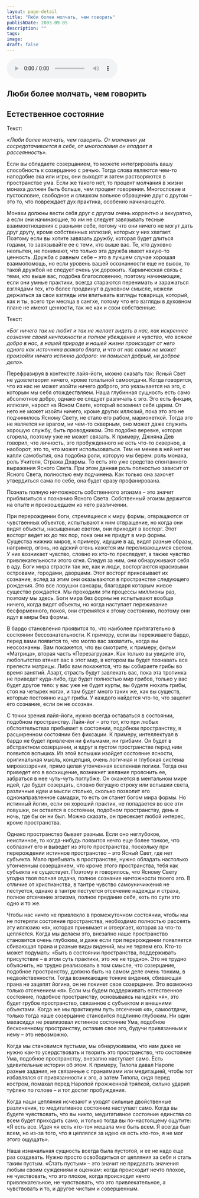 ```yaml
---
layout: page-detail
title: "Люби более молчать, чем говорить"
publishDate: 2003.09.05
description: ""
tags:
image:
draft: false
---
```


<audio title="2003.09.05 - Люби более молчать, чем говорить.mp3" src="/upload/iblock/d0a/d0acfda14660ea7dab0806f0ed3cb9b1.mp3" controls=""></audio>

## **Люби более молчать, чем говорить**

## **Естественное состояние**
  
  
 Текст:

_«Люби более молчать, чем говорить. От молчания ум сосредотачивается в себе, от многословия он впадает в рассеянность»._ 

 Если вы обладаете созерцанием, то можете интегрировать вашу способность к созерцанию с речью. Тогда слова являются чем-то наподобие эха или игры, они выходят и затем растворяются в пространстве ума. Если же такого нет, то процент молчания в жизни монаха должен быть больше, чем процент говорения. Многословие и пустословие, свободное и слишком вольное обращение друг с другом – это то, что повреждает дух практика, особенно начинающего.

  
 Монахи должны вести себя друг с другом очень корректно и аккуратно, а если они начинающие, то им не следует завязывать тесные взаимоотношения с равными себе, потому что они ничего не могут дать друг другу, кроме собственных иллюзий, которых у них хватает. Поэтому если вы хотите завязать дружбу, которая будет длиться годами, то завязывайте ее с теми, кто выше вас. Те, кто духовно неопытен, не понимают, что только эта дружба имеет какую-то ценность. Дружба с равным себе – это в лучшем случае хорошая взаимопомощь, но если уровень вашей осознанности еще не высок, то такой дружбой не следует очень уж дорожить. Кармическая связь с теми, кто выше вас, подобна благословению, поэтому начинающие, если они умные практики, всегда стараются перенимать и заражаться взглядами тех, кто более продвинут в духовном смысле, нежели держаться за свои взгляды или впитывать взгляды товарища, который, как и ты, всего три месяца в сангхе, потому что его взгляды в духовном плане не имеют ценности, так же как и свои собственные.

  
 Текст:

_«Бог ничего так не любит и так не желает видеть в нас, как искреннее сознание своей ничтожности и полное убеждение и чувство, что всякое добро в нас, в нашей природе и нашей жизни происходит от него одного как источника всякого блага, и что от нас самих не может произойти ничего истинно доброго: ни помысел добрый, ни доброе дело»._ 

  
 Перефразируя в контексте лайя-йоги, можно сказать так: Ясный Свет не удовлетворит ничего, кроме тотальной самоотдачи. Когда говорится, что из нас не может изойти ничего доброго, это указывается на эго, с которым мы себя отождествляем. Наша глубинная сущность есть само абсолютное добро, однако ее следует различать с эго. Эго есть фикция, иллюзия, нарост на Ясном Свете, который возомнил себя царем. От него не может изойти ничего, кроме других иллюзий, пока это эго не подчинилось Ясному Свету, не стало его рабом, марионеткой. Тогда эго не является ни врагом, ни чем-то скверным, оно может даже служить хорошую службу, быть проводником. Это подобно веревке, которая сгорела, поэтому уже не может связать. К примеру, Джняна Дев говорил, что личность, эго пробужденного не есть что-то скверное, а наоборот, это то, что может использоваться. Тем не менее в ней нет ни капли самобытия, она подобна роли, которую мы берем: роль монаха, роль Учителя, Стража Дхармы. То есть это уже средство спонтанного выражения Ясного Света. При этом данная роль полностью зависит от Ясного Света, полностью ему подчинена. Как только она захочет утвердиться сама по себе, она будет сразу профанирована.

  
 Познать полную ничтожность собственного эгоизма – это значит приблизиться к познанию Ясного Света. Собственный эгоизм держится на опыте и произошедшем из него различении.

  
 При перерождении боги, стремящиеся к миру формы, отвращаются от чувственных объектов, испытывают к ним отвращение, но когда они видят объекты, насыщенные светом, они приходят в восторг. Этот восторг ведет их до тех пор, пока они не придут в мир формы. Существа нижних миров, к примеру, идущие в ад, видят разные образы, например, огонь, но адский огонь кажется им переливающимся светом. У них возникает чувство, словно их кто-то преследует, а также чувство привлекательности этого огня. Следуя за ним, они обнаруживают себя в аду. Боги мира страсти так же, как и люди, восторгаются красивыми островами, городами, дворцами. Этот восторг приковывает их сознание, вслед за этим они оказываются в пространстве следующего рождения. Это все ловушки сансары, благодаря которым живое существо рождается. Мы проходили эти процессы миллионы раз, поэтому мы здесь. Боги мира без формы не испытывают вообще ничего, когда видят объекты, но когда наступает переживание бесформенного, покоя, они стремятся к этому состоянию, поэтому они идут в миры без формы.

  
 В бардо становления проявится то, что наиболее притягательно в состоянии бессознательности. К примеру, если вы переживаете бардо, перед вами появится то, что могло вас захватить, когда вы неосознанны. Вам покажется, что вы смотрите, к примеру, фильм «Матрица», вторая часть «Перезагрузка». Как только вы увидите это, любопытство втянет вас в этот мир, в котором вы будет познавать все прелести матрицы. Либо вам покажется, что вы собираете грибы во время занятий. Азарт, страсть будут завлекать вас, пока эта тропинка не приведет куда-либо, где будет полностью мир грибов, только у вас будет другое тело: у вас уже не будет курты, вы будете нюхать грибы, стоя на четырех ногах, и там будет много таких же, как вы существ, которые постоянно ищут грибы. У каждого найдется что-то, что зацепит его сознание, если он не осознан.

  
 С точки зрения лайя-йоги, нужно всегда оставаться в состоянии, подобном пространству. Лайя-йог – это тот, кто при любых обстоятельствах пребывает в состоянии, подобном пространству, в расширенном состоянии без фиксации. К примеру, интеллектуал в бардо не будет привлечен ни фильмами, ни грибами. Он будет в абстрактном созерцании, и вдруг в пустом пространстве перед ним появится вспышка. Из этой вспышки изойдет состояние ясности, оригинальная мысль, концепция, очень логичная и глубокая система мировоззрения, прямо целая утонченная вселенная логики. Тогда она приведет его в восхищение, возникнет желание прояснить ее, забраться в нее чуть-чуть поглубже. Он окажется в ментальном мире идей, где будет созерцать, словно бегущую строку или вспышки света, различные идеи и мысли столько, сколько позволит его однонаправленное самадхи, то есть он станет богом мира формы. Но истинный йогин, если он хороший практик, не попадается во все эти ловушки, он остается в состоянии, подобном пространству, день и ночь, где бы он ни был. Можно сказать, он пресекает любой интерес, кроме пространства.

  
 Однако пространство бывает разным. Если оно неглубокое, неистинное, то когда-нибудь появится нечто еще более тонкое, что соблазнит его и выведет из этого пространства, поскольку при перерождении истинное пространство – это Ясный Свет, где нет субъекта. Мало пребывать в пространстве, нужно обладать настолько утонченным созерцанием, что кроме этого пространства, тебя как субъекта не существует. Поэтому и говорилось, что Ясному Свету угодна твоя полная отдача, полное сознание ничтожности твоего эго. В отличие от христианства, в тантре чувство самоуничижения не пестуется, однако в тантре пестуется отсечение надежды и страха, полное отсечение эгоизма, полное предание себя, хоть по сути это одно и то же.

  
 Чтобы нас ничто не привлекло в промежуточном состоянии, чтобы мы не потеряли состояние пространства, необходимо полностью рассеять эту иллюзию «я», которая принимает и отвергает, которая за что-то цепляется. Когда мы делаем это, внезапно наше пространство становится очень глубоким, и даже если при перерождении появляется сбивающая прана и разные виды видений, мы не теряем его. Кто-то может подумать: «Быть в состоянии пространства, поддерживать присутствие – в этом суть практики, это же не трудно». Это не трудно объяснить, но трудно реализовать в том смысле, что созерцание, подобное пространству, должно быть на самом деле очень тонким, в недвойственности. Тогда возникающие тонкие видения, сбивающая прана не зацепят йогина, он не покинет свое созерцание. Это возможно только отсечением «я». Если мы будем поддерживать естественное состояние, подобное пространству, основываясь на идеях «я», это будет грубое пространство, связанное с субъектом и внешними объектами. Когда же мы практикуем путь отсечения «я», самоотдачи, только тогда наше созерцание становится подлинно глубоким. Ни один махасиддх не реализовал истинное состояние Ума, подобное бесконечному пространству, оставив свое эго, будучи привязанным к нему – это невозможно.

  
 Когда мы становимся пустыми, мы обнаруживаем, что нам даже не нужно как-то усердствовать и творить это пространство, что состояние Ума, подобное пространству, внезапно наступает само. Есть удивительные истории об этом. К примеру, Тилопа давал Наропе разные задания, не связанные с пранаямами или медитацией, чтобы тот избавлялся от привязанности к эго, а затем Тилопа, сидя перед костром, помахал перед Наропой прожженной тряпкой, сильно ударил туфлею по голове – и тот достиг пробуждения.

  
 Когда наши цепляния исчезают и уходят сильные двойственные различения, то медитативное состояние наступает само. Когда вы будете чувствовать, что вы никто, медитативное состояние единства со всем будет приходить само, и только тогда вы по-настоящему ощутите: «Я есть все. Идея «я есть кто-то» мешала мне быть всем. Я всегда был всем, но из-за того, что я цеплялся за идею «я есть кто-то», я не мог этого ощущать».

  
 Наша изначальная сущность всегда была пустотой, и ее не надо еще раз создавать. Нужно просто освободиться от цепляния за себя и стать таким пустым. «Стать пустым» – это значит не придавать значения любым своим суждениям и оценкам: когда происходит нечто плохое, не чувствовать, что это плохое, когда происходит нечто привлекательное, не чувствовать, что это привлекательное, а чувствовать и то, и другое чистым и совершенным. 
  
  
